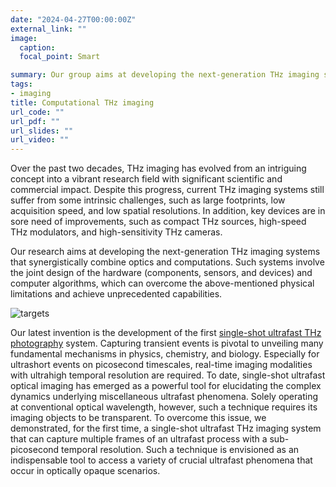 ```yaml
---
date: "2024-04-27T00:00:00Z"
external_link: ""
image:
  caption: 
  focal_point: Smart

summary: Our group aims at developing the next-generation THz imaging systems that synergistically combine optics and computations. Such systems involve the joint design of the hardware and computer algorithms, which can overcome physical limitations and achieve unprecedented capabilities.
tags:
- imaging
title: Computational THz imaging
url_code: ""
url_pdf: ""
url_slides: ""
url_video: ""
---
```


Over the past two decades, THz imaging has evolved from an intriguing concept into a vibrant research field with significant scientific and commercial impact. Despite this progress, current THz imaging systems still suffer from some intrinsic challenges, such as large footprints, low acquisition speed, and low spatial resolutions. In addition, key devices are in sore need of improvements, such as compact THz sources, high-speed THz modulators, and high-sensitivity THz cameras.

Our research aims at developing the next-generation THz imaging systems that synergistically combine optics and computations. Such systems involve the joint design of the hardware (components, sensors, and devices) and computer algorithms, which can overcome the above-mentioned physical limitations and achieve unprecedented capabilities.

![targets](Figure.png "Single-shot ultrafast THz photography system")

Our latest invention is the development of the first [single-shot ultrafast THz photography](https://www.nature.com/articles/s41467-023-37285-3) system. Capturing transient events is pivotal to unveiling many fundamental mechanisms in physics, chemistry, and biology. Especially for ultrashort events on picosecond timescales, real-time imaging modalities with ultrahigh temporal resolution are required. To date, single-shot ultrafast optical imaging has emerged as a powerful tool for elucidating the complex dynamics underlying miscellaneous ultrafast phenomena. Solely operating at conventional optical wavelength, however, such a technique requires its imaging objects to be transparent. To overcome this issue, we demonstrated, for the first time, a single-shot ultrafast THz imaging system that can capture multiple frames of an ultrafast process with a sub-picosecond temporal resolution. Such a technique is envisioned as an indispensable tool to access a variety of crucial ultrafast phenomena that occur in optically opaque scenarios.
